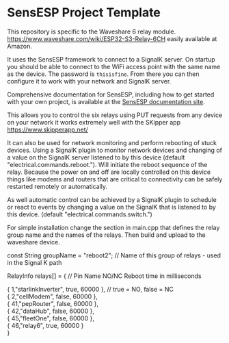 # SensESP Project Template

This repository is specific to the Waveshare 6 relay module.
https://www.waveshare.com/wiki/ESP32-S3-Relay-6CH easily available at Amazon.

It uses the SensESP framework to connect to a SignalK server.
On startup you should be able to connect to
the WiFi access point with the same name as the device. The password is `thisisfine`. From there you can then configure it to work with your network and SignalK server.

Comprehensive documentation for SensESP, including how to get started with your own project, is available at the [SensESP documentation site](https://signalk.org/SensESP/).

This allows you to control the six relays using PUT requests from any device on your network it works extremely well with the SKipper app https://www.skipperapp.net/

It can also be used for network monitoring and perform rebooting of stuck devices. Using a SignalK plugin to monitor network devices and changing of a value on the SignalK server listened to by this device (default "electrical.commands.reboot.<deviceName>"). Will initiate the reboot sequence of the relay. Because the power on and off are locally controlled on this device things like modems and routers that are critical to connectivity can be safely restarted remotely or automatically.

As well automatic control can be achieved by a SignalK plugin to schedule or react to events by changing a value on the SignalK that is listened to by this device. (default "electrical.commands.switch.<deviceName>")

For simple installation change the section in main.cpp that defines the relay group name and the names of the relays. Then build and upload to the waveshare device.

const String groupName = "reboot2"; // Name of this group of relays - used in the Signal K path

RelayInfo relays[] = {
// Pin Name NO/NC Reboot time in milliseconds

{ 1,"starlinkInverter", true, 60000 }, // true = NO, false = NC  
{ 2,"cellModem", false, 60000 },  
{ 41,"pepRouter", false, 60000 },  
{ 42,"dataHub", false, 60000 },  
{ 45,"fleetOne", false, 60000 },  
{ 46,"relay6", true, 60000 }  
}
